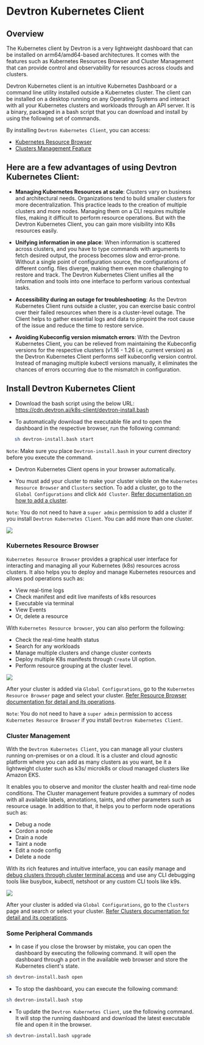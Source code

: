 # Devtron Kubernetes Client

## Overview

The Kubernetes client by Devtron is a very lightweight dashboard that can be installed on arm64/amd64-based architectures. It comes with the features such as Kubernetes Resources Browser and Cluster Management that can provide control and observability for resources across clouds and clusters.

Devtron Kubernetes client is an intuitive Kubernetes Dashboard or a command line utility installed outside a Kubernetes cluster. The client can be installed on a desktop running on any Operating Systems and interact with all your Kubernetes clusters and workloads through an API server. It is a binary, packaged in a bash script that you can download and install by using the following set of commands.

By installing `Devtron Kubernetes Client`, you can access:

* [Kubernetes Resource Browser](#kubernetes-resource-browser)
* [Clusters Management Feature](#cluster-management)


## Here are a few advantages of using Devtron Kubernetes Client:

* **Managing Kubernetes Resources at scale**: Clusters vary on business and architectural needs. Organizations tend to build smaller clusters for more decentralization. This practice leads to the creation of multiple clusters and more nodes. Managing them on a CLI requires multiple files, making it difficult to perform resource operations. But with the Devtron Kubernetes Client, you can gain more visibility into K8s resources easily.

* **Unifying information in one place**: When information is scattered across clusters, and you have to type commands with arguments to fetch desired output, the process becomes slow and error-prone. Without a single point of configuration source, the configurations of different config. files diverge, making them even more challenging to restore and track. The Devtron Kubernetes Client unifies all the information and tools into one interface to perform various contextual tasks.

* **Accessibility during an outage for troubleshooting**: As the Devtron Kubernetes Client runs outside a cluster, you can exercise basic control over their failed resources when there is a cluster-level outage. The Client helps to gather essential logs and data to pinpoint the root cause of the issue and reduce the time to restore service.

* **Avoiding Kubeconfig version mismatch errors**: With the Devtron Kubernetes Client, you can be relieved from maintaining the Kubeconfig versions for the respective clusters (v1.16 - 1.26 i.e, current version) as the Devtron Kubernetes Client performs self kubeconfig version control. Instead of managing multiple kubectl versions manually, it eliminates the chances of errors occurring due to the mismatch in configuration. 


## Install Devtron Kubernetes Client

* Download the bash script using the below URL:
https://cdn.devtron.ai/k8s-client/devtron-install.bash

* To automatically download the executable file and to open the dashboard in the respective browser, run the following command:

```bash
   sh devtron-install.bash start  
```
`Note`: Make sure you place `Devtron-install.bash` in your current directory before you execute the command.

* Devtron Kubernetes Client opens in your browser automatically.

* You must add your cluster to make your cluster visible on the `Kubernetes Resource Browser` and `Clusters` section. To add a cluster, go to the `Global Configurations` and click `Add Cluster`. [Refer documentation on how to add a cluster](https://docs.devtron.ai/v/v0.6/global-configurations/cluster-and-environments#add-cluster).

`Note`: You do not need to have a `super admin` permission to add a cluster if you install `Devtron Kubernetes Client`. You can add more than one cluster.

![](https://devtron-public-asset.s3.us-east-2.amazonaws.com/images/install-devtron/install+devtron+K8s+client/global-configs-clusters.jpg)


### Kubernetes Resource Browser

`Kubernetes Resource Browser` provides a graphical user interface for interacting and managing all your Kubernetes (k8s) resources across clusters. It also helps you to deploy and manage Kubernetes resources and allows pod operations such as:
* View real-time logs
* Check manifest and edit live manifests of k8s resources
* Executable via terminal
* View Events
* Or, delete a resource

With `Kubernetes Resource browser`, you can also perform the following:
* Check the real-time health status
* Search for any workloads
* Manage multiple clusters and change cluster contexts
* Deploy multiple K8s manifests through `Create` UI option.
* Perform resource grouping at the cluster level.

![](https://devtron-public-asset.s3.us-east-2.amazonaws.com/images/install-devtron/install+devtron+K8s+client/k8s-resource-browser.jpg)

After your cluster is added via `Global Configurations`, go to the `Kubernetes Resource Browser` page and select your cluster. [Refer Resource Browser documentation for detail and its operations](https://docs.devtron.ai/v/v0.6/usage/resource-browser).

`Note`: You do not need to have a `super admin` permission to access `Kubernetes Resource Browser` if you install `Devtron Kubernetes Client`.


### Cluster Management

With the `Devtron Kubernetes Client`, you can manage all your clusters running on-premises or on a cloud. It is a cluster and cloud agnostic platform where you can add as many clusters as you want, be it a lightweight cluster such as k3s/ microk8s or cloud managed clusters like Amazon EKS. 

It enables you to observe and monitor the cluster health and real-time node conditions. The Cluster management feature provides a summary of nodes with all available labels, annotations, taints, and other parameters such as resource usage. In addition to that, it helps you to perform node operations such as:

* Debug a node
* Cordon a node
* Drain a node
* Taint a node
* Edit a node config
* Delete a node

With its rich features and intuitive interface, you can easily manage and [debug clusters through cluster terminal access](https://docs.devtron.ai/v/v0.6/usage/clusters#access-cluster-via-terminal-for-troubleshooting) and use any CLI debugging tools like busybox, kubectl, netshoot or any custom CLI tools like k9s.

![](https://devtron-public-asset.s3.us-east-2.amazonaws.com/images/install-devtron/install+devtron+K8s+client/cluster-terminal.jpg)


After your cluster is added via `Global Configurations`, go to the `Clusters` page and search or select your cluster. [Refer Clusters documentation for detail and its operations](https://docs.devtron.ai/v/v0.6/usage/clusters).


### Some Peripheral Commands

* In case if you close the browser by mistake, you can open the dashboard by executing the following command. It will open the dashboard through a port in the available web browser and store the Kubernetes client's state.

```bash
sh devtron-install.bash open 
```

* To stop the dashboard, you can execute the following command:

```bash
sh devtron-install.bash stop
``` 

* To update the `Devtron Kubernetes Client`, use the following command. It will stop the running dashboard and download the latest executable file and open it in the browser.

```bash
sh devtron-install.bash upgrade
```



